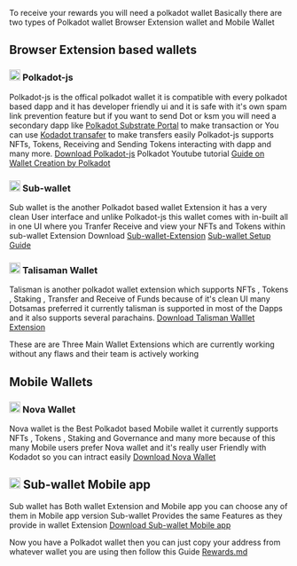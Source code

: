 To receive your rewards you will need a polkadot wallet
Basically there are two types of Polkadot wallet Browser Extension wallet and Mobile Wallet

## Browser Extension based wallets
### <img src="https://github.com/AshutoshSingh72/nft-gallery/assets/78789916/72393de7-7117-4ad5-bf27-e7cda3d8c628" alt="image" width="20" height="auto"> Polkadot-js
Polkadot-js is the offical polkadot wallet it is compatible with every polkadot based dapp and it has developer friendly ui and it is safe with it's own spam link prevention feature but if you want to send Dot or ksm you will need a secondary dapp like [Polkadot Substrate Portal](https://polkadot.js.org/apps/) to make transaction or You can use [Kodadot transafer](https://kodadot.xyz/ahp/transfer) to make transfers easily Polkadot-js supports NFTs, Tokens, Receiving and Sending Tokens interacting with dapp and many more. [Download Polkadot-js](https://polkadot.js.org/extension/)
Polkadot Youtube tutorial 
[Guide on Wallet Creation by Polkadot](https://youtu.be/sy7lvAqyzkY?si=r_s9yB50jHqapB6W)
### <img src="https://github.com/AshutoshSingh72/nft-gallery/assets/78789916/cb3a6b00-d1db-435a-a11b-11917a8bd423" alt="image" width="20" height="auto"> Sub-wallet
Sub wallet is the another Polkadot based wallet Extension it has a very clean User interface and unlike Polkadot-js this wallet comes with in-built all in one UI where you Tranfer Receive and view your NFTs and Tokens within sub-wallet Extension Download [Sub-wallet-Extension](https://www.subwallet.app/download.html)
[Sub-wallet Setup Guide](https://docs.subwallet.app/main/extension-user-guide/getting-started)
### <img src="https://github.com/AshutoshSingh72/nft-gallery/assets/78789916/72f10097-12cf-4466-81b1-b7b54091bf82" alt="image" width="20" height="auto"> Talisaman Wallet
Talisman is another polkadot wallet extension which supports NFTs , Tokens , Staking , Transfer and Receive of Funds because of it's clean UI many Dotsamas preferred it currently talisman is supported in most of the Dapps and it also supports several parachains. [Download Talisman Walllet Extension](https://www.talisman.xyz/)

These are are Three Main Wallet Extensions which are currently working without any flaws and their team is actively working

## Mobile Wallets

### <img src="https://github.com/AshutoshSingh72/nft-gallery/assets/78789916/3b1055c4-42f8-4cbe-88d9-8df7eef298c6" alt="image" width="20" height="auto"> Nova Wallet
Nova wallet is the Best Polkadot based Mobile wallet it currently supports NFTs , Tokens , Staking and Governance and many more because of this many Mobile users prefer Nova wallet and it's really user Friendly with Kodadot so you can intract easily [Download Nova Wallet](https://docs.novawallet.io/nova-wallet-wiki/welcome-to-nova-wallet/download-nova-wallet) 

## <img src="https://github.com/AshutoshSingh72/nft-gallery/assets/78789916/cb3a6b00-d1db-435a-a11b-11917a8bd423" alt="image" width="20" height="auto"> Sub-wallet Mobile app
Sub wallet has Both wallet Extension and Mobile app you can choose any of them in Mobile app version Sub-wallet Provides the same Features as they provide in wallet Extension  [Download Sub-wallet Mobile app](https://www.subwallet.app/download.html)



Now you have a Polkadot wallet then you can just copy your address from whatever wallet you are using then follow this Guide [Rewards.md](REWARDS.md#switching-accountnetwork)

